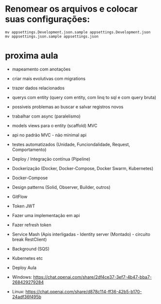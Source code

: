 # Renomear os arquivos e colocar suas configurações:
```shell
mv appsettings.Development.json.sample appsettings.Development.json
mv appsettings.json.sample appsettings.json
```

# proxima aula
- mapeamento com anotações
- criar mais evolutivas com migrations
- trazer dados relacionados
- querys com entity (query com entity, com linq to sql e com query bruta)
- possiveis problemas ao buscar e salvar registros novos
- trabalhar com async (paralelismo)
- models views para o entity (scaffold) MVC
- api no padrão MVC - não minimal api
- testes automatizados (Unidade, Funciondalidade, Request, Comportamento)
- Deploy / Integração contínua (Pipeline)
- Dockerização (Docker, Docker-Compose, Docker Swarm, Kubernetes)
- Docker-Compose
- Design patterns (Solid, Observer, Builder, outros)
- GitFlow
- Token JWT
- Fazer uma implementação em api
- Fazer refresh token

- Service Mash (Apis interligadas - Identity server (Montado) - circuito break RestClient)


- Background (SQS)
- Kubernetes etc

- Deploy Aula 
- Windows: https://chat.openai.com/share/2df4ce37-3ef7-4b47-bba7-268429279284
- Linux: https://chat.openai.com/share/d878c114-ff36-42b5-b170-24adf36f495b
